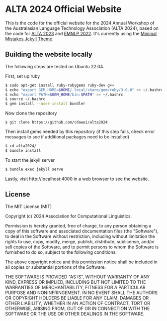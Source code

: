 # ALTA 2024 Official Website

This is the code for the official website for the 2024 Annual Workshop of the Australasian Language Technology Association (ALTA 2024), based on the code for [ALTA 2023](https://alta2023.alta.asn.au/) and [EMNLP 2022](https://github.com/yxni98/EMNLP_2022). It's currently using the [Minimal Mistakes Jekyll Theme](https://mmistakes.github.io/minimal-mistakes/).


## Building the website locally

The following steps are tested on Ubuntu 22.04.

First, set up ruby
```bash
$ sudo apt-get install ruby-rubygems ruby-dev g++
$ echo "export GEM_HOME=$HOME/.local/share/gem/ruby/3.0.0" >> ~/.bashrc
$ echo "export PATH=$GEM_HOME/bin:$PATH" >> ~/.bashrc
$ source ~/.bashrc
$ gem install --user-install bundler
```
Now clone the repository
```
$ git clone https://github.com/cdawei/alta2024
```
Then install gems needed by this repository (if this step fails, check error messages to see if additional packages need to be installed)
```bash
$ cd alta2024/
$ bundle install
```
To start the jekyll server
```bash
$ bundle exec jekyll serve
```
Lastly, visit http://localhost:4000 in a web browser to see the website.


## License

The MIT License (MIT)

Copyright (c) 2024 Association for Computational Linguistics.

Permission is hereby granted, free of charge, to any person obtaining a copy
of this software and associated documentation files (the "Software"), to deal
in the Software without restriction, including without limitation the rights
to use, copy, modify, merge, publish, distribute, sublicense, and/or sell
copies of the Software, and to permit persons to whom the Software is
furnished to do so, subject to the following conditions:

The above copyright notice and this permission notice shall be included in all
copies or substantial portions of the Software.

THE SOFTWARE IS PROVIDED "AS IS", WITHOUT WARRANTY OF ANY KIND, EXPRESS OR
IMPLIED, INCLUDING BUT NOT LIMITED TO THE WARRANTIES OF MERCHANTABILITY,
FITNESS FOR A PARTICULAR PURPOSE AND NONINFRINGEMENT. IN NO EVENT SHALL THE
AUTHORS OR COPYRIGHT HOLDERS BE LIABLE FOR ANY CLAIM, DAMAGES OR OTHER
LIABILITY, WHETHER IN AN ACTION OF CONTRACT, TORT OR OTHERWISE, ARISING FROM,
OUT OF OR IN CONNECTION WITH THE SOFTWARE OR THE USE OR OTHER DEALINGS IN THE
SOFTWARE.
